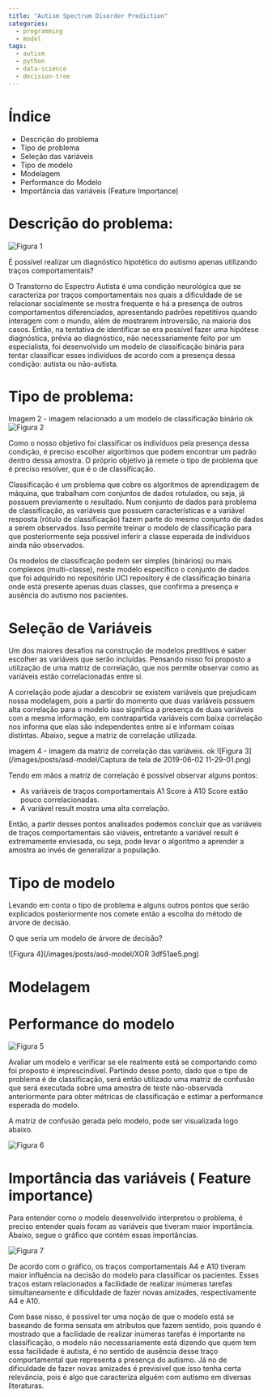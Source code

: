 ```yaml
---
title: "Autism Spectrum Disorder Prediction"
categories:
  - programming
  - model
tags:
  - autism
  - python
  - data-science
  - decision-tree
---
```


# Índice

* Descrição do problema
* Tipo de problema
* Seleção das variáveis
* Tipo de modelo
* Modelagem
* Performance do Modelo
* Importância das variáveis (Feature Importance)

# Descrição do problema:

![Figura 1](/images/posts/asd-model/vector-autism-symbol.jpg)

É possível realizar um diagnóstico hipotético do autismo apenas utilizando traços comportamentais? 


O Transtorno do Espectro Autista é uma condição neurológica que se caracteriza por traços comportamentais nos quais a dificuldade de se relacionar socialmente se mostra frequente e há a presença de outros comportamentos diferenciados, apresentando padrões repetitivos quando interagem com o mundo, além de mostrarem introversão, na maioria dos casos. Então, na tentativa de identificar se era possível fazer uma hipótese diagnóstica, prévia ao diagnóstico, não necessariamente feito por um especialista, foi desenvolvido um modelo de classificação binária para tentar classificar esses indivíduos de acordo com a presença dessa condição: autista ou não-autista.

# Tipo de problema:

Imagem 2 - imagem relacionado a um modelo de classificação binário ok
![Figura 2](/images/posts/asd-model/model-type.png)



Como o nosso objetivo foi classificar os indivíduos pela presença dessa condição, é preciso escolher algorítimos que podem encontrar um padrão dentro dessa amostra. O próprio objetivo já remete o tipo de problema que é preciso resolver, que é o de classificação.

Classificação é um problema que cobre os algoritmos de aprendizagem de máquina, que trabalham com conjuntos de dados rotulados, ou seja, já possuem previamente o resultado. Num conjunto de dados para problema de classificação, as variáveis que possuem características e a variável resposta (rótulo de classificação) fazem parte do mesmo conjunto de dados a serem observados. Isso permite treinar o modelo de classificação para que posteriormente seja possível inferir a classe esperada de indivíduos ainda não observados. 


Os modelos de classificação podem ser simples (binários) ou  mais complexos (multi-classe), neste modelo específico o conjunto de dados que foi adquirido no repositório UCI repository é de classificação binária onde está presente apenas duas classes, que confirma a presença e ausência do autismo nos pacientes.




# Seleção de Variáveis

Um dos maiores desafios na construção de modelos preditivos é saber escolher as variáveis que serão incluídas.  Pensando nisso foi proposto a utilização de uma matriz de correlação, que nos permite observar como as variáveis estão correlacionadas entre si.

A correlação pode ajudar a descobrir se existem variáveis que prejudicam nossa modelagem, pois a partir do momento que duas variáveis possuem alta correlação para o modelo isso significa a presença de duas variáveis com a mesma informação, em contrapartida variáveis com baixa correlação nos informa que elas são independentes entre si e informam coisas distintas. Abaixo, segue a matriz de correlação utilizada.

imagem 4 - Imagem da matriz de correlação das variáveis. ok
![Figura 3](/images/posts/asd-model/Captura de tela de 2019-06-02 11-29-01.png)

Tendo em mãos a matriz de correlação é possível observar alguns pontos:
* As variáveis de traços comportamentais A1 Score à A10 Score estão pouco correlacionadas.
* A variável result mostra uma alta correlação.

Então, a partir desses pontos analisados podemos concluir que as variáveis de traços comportamentais são viáveis, entretanto a variável result é extremamente enviesada, ou seja, pode levar o algoritmo a aprender a amostra ao invés de generalizar a população.

# Tipo de modelo

Levando em conta o tipo de problema e alguns outros pontos que serão explicados posteriormente nos comete então a escolha do método de árvore de decisão.

O que seria um modelo de árvore de decisão?

![Figura 4](/images/posts/asd-model/XOR 3df51ae5.png)



# Modelagem

# Performance do modelo

![Figura 5](/images/posts/asd-model/1_uR09zTlPgIj5PvMYJZScVg.png)

Avaliar um modelo e verificar se ele realmente está se comportando como foi proposto é imprescindível. Partindo desse ponto, dado  que o tipo de problema é de classificação, será então utilizado uma matriz de confusão que será executada sobre uma amostra de teste não-observada anteriormente para obter métricas de classificação e estimar a performance esperada do modelo.

A matriz de confusão gerada pelo modelo, pode ser visualizada logo abaixo.

![Figura 6](/images/posts/asd-model/confusion-matrix.png)

# Importância das variáveis ( Feature importance)

Para entender como o modelo desenvolvido interpretou o problema, é preciso entender quais foram as variáveis que tiveram maior importância. Abaixo, segue o gráfico que contém essas importâncias.

![Figura 7](/images/posts/asd-model/feature_importance.png)

De acordo com o gráfico, os traços comportamentais A4 e A10 tiveram maior influência na decisão do modelo para classificar os pacientes. Esses traços estam relacionados a facilidade de realizar inúmeras tarefas simultaneamente e dificuldade de fazer novas amizades, respectivamente A4 e A10.

Com base nisso, é possível ter uma noção de que o modelo está se baseando de forma sensata em atributos que fazem sentido, pois quando é mostrado que a facilidade de realizar inúmeras tarefas é importante na classificação, o modelo não necessariamente está dizendo que quem tem essa facilidade é autista, é no sentido de ausência desse traço comportamental que representa a presença do autismo. Já no de dificuldade de fazer novas amizades é previsivel que isso tenha certa relevância, pois é algo que caracteriza alguém com autismo em diversas literaturas.
